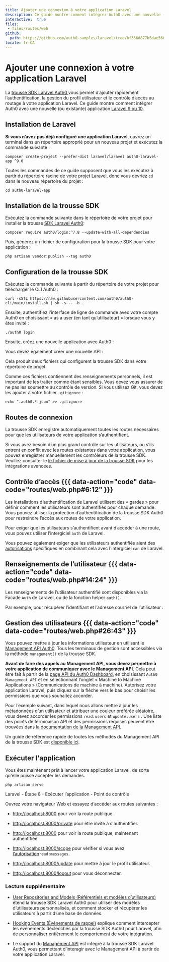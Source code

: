 ```yaml
---
title: Ajouter une connexion à votre application Laravel
description: Ce guide montre comment intégrer Auth0 avec une nouvelle (ou existante) application Laravel 9 ou 10.
interactive:  true
files:
 - files/routes/web
github:
  path: https://github.com/auth0-samples/laravel/tree/bf356d877b5dae566286fc8400da94b8b4b0ac76/sample
locale: fr-CA
---
```


# Ajouter une connexion à votre application Laravel


<p>La <a href="https://github.com/auth0/laravel-auth0">trousse SDK Laravel Auth0 </a> vous permet d’ajouter rapidement l’authentification, la gestion du profil utilisateur et le contrôle d’accès au routage à votre application Laravel. Ce guide montre comment intégrer Auth0 avec une nouvelle (ou existante) application <a href="https://github.com/auth0/laravel-auth0#support-policy">Laravel 9 ou 10</a>.</p><p></p>

## Installation de Laravel


<p><b>Si vous n’avez pas déjà configuré une application Laravel</b>, ouvrez un terminal dans un répertoire approprié pour un nouveau projet et exécutez la commande suivante :</p><p><code>composer create-project --prefer-dist laravel/laravel auth0-laravel-app ^9.0</code></p><p>Toutes les commandes de ce guide supposent que vous les exécutez à partir du répertoire racine de votre projet Laravel, donc vous devriez <code>cd</code> dans le nouveau répertoire du projet :</p><p><code>cd auth0-laravel-app</code></p>

## Installation de la trousse SDK


<p>Exécutez la commande suivante dans le répertoire de votre projet pour installer la trousse <a href="https://github.com/auth0/laravel-auth0">SDK Laravel Auth0</a>:</p><p><code>composer require auth0/login:^7.8 --update-with-all-dependencies</code></p><p>Puis, générez un fichier de configuration pour la trousse SDK pour votre application :</p><p><code>php artisan vendor:publish --tag auth0</code></p>

## Configuration de la trousse SDK


<p>Exécutez la commande suivante à partir du répertoire de votre projet pour télécharger le CLI Auth0 :</p><p><code>curl -sSfL https://raw.githubusercontent.com/auth0/auth0-cli/main/install.sh | sh -s -- -b .</code></p><p>Ensuite, authentifiez l&#39;interface de ligne de commande avec votre compte Auth0 en choisissant « as a user (en tant qu’utilisateur) » lorsque vous y êtes invité :</p><p><code>./auth0 login</code></p><p>Ensuite, créez une nouvelle application avec Auth0 :</p><p></p><p>Vous devez également créer une nouvelle API :</p><p></p><p>Cela produit deux fichiers qui configurent la trousse SDK dans votre répertoire de projet.</p><p>Comme ces fichiers contiennent des renseignements personnels, il est important de les traiter comme étant sensibles. Vous devez vous assurer de ne pas les soumettre au contrôle de version. Si vous utilisez Git, vous devez les ajouter à votre fichier <code>.gitignore</code> :</p><p><code>echo &quot;.auth0.*.json&quot; &gt;&gt; .gitignore</code></p>

## Routes de connexion


<p>La trousse SDK enregistre automatiquement toutes les routes nécessaires pour que les utilisateurs de votre application s’authentifient.</p><p></p><p>Si vous avez besoin d’un plus grand contrôle sur les utilisateurs, ou s’ils entrent en conflit avec les routes existantes dans votre application, vous pouvez enregistrer manuellement les contrôleurs de la trousse SDK. Veuillez consulter le <a href="https://github.com/auth0/laravel-auth0">le fichier de mise à jour de la trousse SDK</a> pour les intégrations avancées.</p>

## Contrôle d’accès {{{ data-action="code" data-code="routes/web.php#6:12" }}}


<p>Les installations d’authentification de Laravel utilisent des « gardes » pour définir comment les utilisateurs sont authentifiés pour chaque demande. Vous pouvez utiliser la protection d’authentification de la trousse SDK Auth0 pour restreindre l’accès aux routes de votre application.</p><p>Pour exiger que les utilisateurs s’authentifient avant d’accéder à une route, vous pouvez utiliser l’intergiciel <code>auth</code> de Laravel.</p><p></p><p>Vous pouvez également exiger que les utilisateurs authentifiés aient des <a href="https://auth0.com/docs/manage-users/access-control/rbac">autorisations</a> spécifiques en combinant cela avec l&#39;intergiciel <code>can</code> de Laravel.</p><p></p>

## Renseignements de l’utilisateur {{{ data-action="code" data-code="routes/web.php#14:24" }}}


<p>Les renseignements de l’utilisateur authentifié sont disponibles via la Facade  <code>Auth</code> de Laravel, ou de la fonction helper <code>auth()</code>.</p><p>Par exemple, pour récupérer l’identifiant et l’adresse courriel de l’utilisateur :</p><p></p>

## Gestion des utilisateurs {{{ data-action="code" data-code="routes/web.php#26:43" }}}


<p>Vous pouvez mettre à jour les informations utilisateur en utilisant le <a href="https://github.com/auth0/laravel-auth0/blob/main/docs/Management.md">Management API Auth0</a>. Tous les terminaux de gestion sont accessibles via la méthode <code>management()</code> de la trousse SDK.</p><p><b>Avant de faire des appels au Management API, vous devez permettre à votre application de communiquer avec le Management API.</b> Cela peut être fait à partir de la <a href="%24%7Bmanage_url%7D/#/apis/">page API du Auth0 Dashboard</a>, en choisissant <code>Auth0 Management API</code> et en sélectionnant l’onglet « Machine to Machine Applications » (Communications de machine à machine). Autorisez votre application Laravel, puis cliquez sur la flèche vers le bas pour choisir les permissions que vous souhaitez accorder.</p><p>Pour l’exemple suivant, dans lequel nous allons mettre à jour les métadonnées d’un utilisateur et attribuer une couleur préférée aléatoire, vous devez accorder les permissions <code>read:users</code> et <code>update:users</code> . Une liste des points de terminaison API et des permissions requises peuvent être trouvées dans <a href="https://auth0.com/docs/api/management/v2">la documentation de la Management API</a>.</p><p></p><p>Un guide de référence rapide de toutes les méthodes du Management API de la trousse SDK est <a href="https://github.com/auth0/laravel-auth0/blob/main/docs/Management.md">disponible ici</a>.</p>

## Exécuter l'application


<p>Vous êtes maintenant prêt à lancer votre application Laravel, de sorte qu&#39;elle puisse accepter les demandes.</p><p><code>php artisan serve</code></p><p><div class="checkpoint">Laravel - Étape 8 - Exécuter l’application - Point de contrôle <div class="checkpoint-default"><p>Ouvrez votre navigateur Web et essayez d’accéder aux routes suivantes :</p><ul><li><p><a href="http://localhost:8000/">http://localhost:8000</a> pour voir la route publique.</p></li><li><p><a href="http://localhost:8000/private">http://localhost:8000/private</a> pour être invité à s&#39;authentifier.</p></li><li><p><a href="http://localhost:8000/">http://localhost:8000</a> pour voir la route publique, maintenant authentifiée.</p></li><li><p><a href="http://localhost:8000/scope">http://localhost:8000/scope</a> pour vérifier si vous avez <a href="https://auth0.com/docs/manage-users/access-control/rbac">l’autorisation</a><code>read:messages</code>.</p></li><li><p><a href="http://localhost:8000/update">http://localhost:8000/update</a> pour mettre à jour le profil utilisateur.</p></li><li><p><a href="http://localhost:8000/logout">http://localhost:8000/logout</a> pour vous déconnecter.</p></li></ul><p></p></div>

  <div class="checkpoint-success"></div>

  <div class="checkpoint-failure"></div>

  </div></p><h3>Lecture supplémentaire</h3><ul><li><p><a href="https://github.com/auth0/laravel-auth0/blob/main/docs/Users.md">User Repositories and Models (Référentiels et modèles d’utilisateurs)</a> étend la trousse SDK Laravel Auth0 pour utiliser des modèles d’utilisateurs personnalisés, et comment stocker et récupérer les utilisateurs à partir d’une base de données.</p></li><li><p><a href="https://github.com/auth0/laravel-auth0/blob/main/docs/Events.md">Hooking Events (Événements de rappel)</a> explique comment intercepter les événements déclenchés par la trousse SDK Auth0 pour Laravel, afin de personnaliser entièrement le comportement de votre intégration.</p></li><li><p>Le support du <a href="https://github.com/auth0/laravel-auth0/blob/main/docs/Management.md">Management API</a> est intégré à la trousse SDK Laravel Auth0, vous permettant d’interagir avec le Management API à partir de votre application Laravel.</p></li></ul><p></p>
